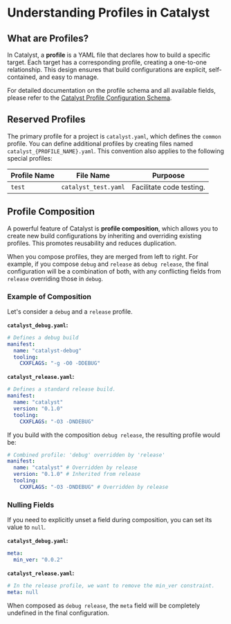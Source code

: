# Understanding Profiles in Catalyst

## What are Profiles?

In Catalyst, a **profile** is a YAML file that declares how to build a specific target. Each target has a
corresponding profile, creating a one-to-one relationship. This design ensures that build configurations are explicit,
self-contained, and easy to manage.

For detailed documentation on the profile schema and all available fields, please refer to the
[Catalyst Profile Configuration Schema](CONFIGURATION.md).


## Reserved Profiles

The primary profile for a project is `catalyst.yaml`, which defines the `common` profile. You can define additional
profiles by creating files named `catalyst_{PROFILE_NAME}.yaml`. This convention also applies to the following special
profiles:


|Profile Name|File Name|Purpoose|
|------------|---------|--------|
|`test`|`catalyst_test.yaml`| Facilitate code testing. |


## Profile Composition

A powerful feature of Catalyst is **profile composition**, which allows you to create new build configurations by
inheriting and overriding existing profiles. This promotes reusability and reduces duplication.

When you compose profiles, they are merged from left to right. For example, if you compose `debug` and `release` as
`debug release`, the final configuration will be a combination of both, with any conflicting
fields from `release` overriding those in `debug`.

### Example of Composition

Let's consider a `debug` and a `release` profile.

**`catalyst_debug.yaml`:**
```yaml
# Defines a debug build
manifest:
  name: "catalyst-debug"
  tooling:
    CXXFLAGS: "-g -O0 -DDEBUG"
```

**`catalyst_release.yaml`:**
```yaml
# Defines a standard release build.
manifest:
  name: "catalyst"
  version: "0.1.0"
  tooling:
    CXXFLAGS: "-O3 -DNDEBUG"
```

If you build with the composition `debug release`, the resulting profile would be:
```yaml
# Combined profile: 'debug' overridden by 'release'
manifest:
  name: "catalyst" # Overridden by release
  version: "0.1.0" # Inherited from release
  tooling:
    CXXFLAGS: "-O3 -DNDEBUG" # Overridden by release
```

### Nulling Fields

If you need to explicitly unset a field during composition, you can set its value to `null`.

**`catalyst_debug.yaml`:**
```yaml
meta:
  min_ver: "0.0.2"
```

**`catalyst_release.yaml`:**
```yaml
# In the release profile, we want to remove the min_ver constraint.
meta: null
```

When composed as `debug release`, the `meta` field will be completely undefined in the final configuration.
